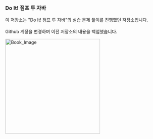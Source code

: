 ### Do It! 점프 투 자바

이 저장소는 "Do It! 점프 투 자바"의 실습 문제 풀이를 진행했던 저장소입니다.
<br><br>
Github 계정을 변경하며 이전 저장소의 내용을 백업했습니다.

<img src="https://contents.kyobobook.co.kr/sih/fit-in/458x0/pdt/9791163034872.jpg" alt="Book_Image" width="300px">

